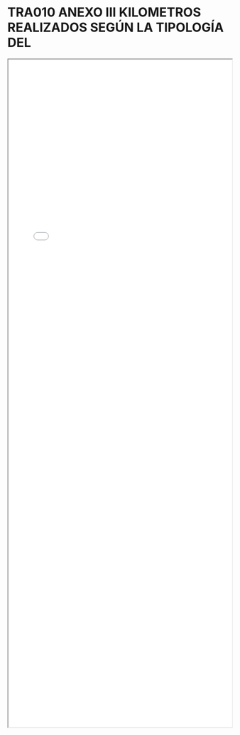 
# TRA010 ANEXO III KILOMETROS REALIZADOS SEGÚN LA TIPOLOGÍA DEL

<iframe src="../TRA010 ANEXO III KILOMETROS REALIZADOS SEGÚN LA TIPOLOGÍA DEL.pdf" width="100%" height="1500px"></iframe>

